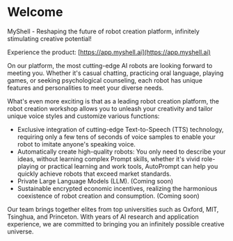 # Welcome

MyShell - Reshaping the future of robot creation platform, infinitely stimulating creative potential!

Experience the product: [https://app.myshell.ai](https://app.myshell.ai)

On our platform, the most cutting-edge AI robots are looking forward to meeting you. Whether it's casual chatting, practicing oral language, playing games, or seeking psychological counseling, each robot has unique features and personalities to meet your diverse needs.

What's even more exciting is that as a leading robot creation platform, the robot creation workshop allows you to unleash your creativity and tailor unique voice styles and customize various functions:

* Exclusive integration of cutting-edge Text-to-Speech (TTS) technology, requiring only a few tens of seconds of voice samples to enable your robot to imitate anyone's speaking voice.
* Automatically create high-quality robots: You only need to describe your ideas, without learning complex Prompt skills, whether it's vivid role-playing or practical learning and work tools, AutoPrompt can help you quickly achieve robots that exceed market standards.
* Private Large Language Models (LLM). (Coming soon)
* Sustainable encrypted economic incentives, realizing the harmonious coexistence of robot creation and consumption. (Coming soon)

Our team brings together elites from top universities such as Oxford, MIT, Tsinghua, and Princeton. With years of AI research and application experience, we are committed to bringing you an infinitely possible creative universe.